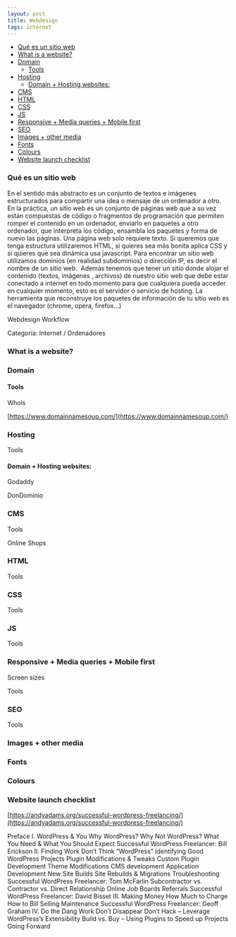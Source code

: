 ```yaml
---
layout: post
title: Webdesign
tags: internet
---
```


<!-- TOC -->

- [Qué es un sitio web](#qu%C3%A9-es-un-sitio-web)
- [What is a website?](#what-is-a-website)
- [Domain](#domain)
    - [Tools](#tools)
- [Hosting](#hosting)
    - [Domain + Hosting websites:](#domain--hosting-websites)
- [CMS](#cms)
- [HTML](#html)
- [CSS](#css)
- [JS](#js)
- [Responsive + Media queries + Mobile first](#responsive--media-queries--mobile-first)
- [SEO](#seo)
- [Images + other media](#images--other-media)
- [Fonts](#fonts)
- [Colours](#colours)
- [Website launch checklist](#website-launch-checklist)

<!-- /TOC -->

### Qué es un sitio web

En el sentido más abstracto es un conjunto de textos e imágenes estructurados para compartir una idea o mensaje de un ordenador a otro. En la práctica, un sitio web es un conjunto de páginas web que a su vez están compuestas de código o fragmentos de programación que permiten romper el contenido en un ordenador, enviarlo en paquetes a otro ordenador, que interpreta los código, ensambla los paquetes y forma de nuevo las páginas.
Una página web solo requiere texto. Si queremos que tenga estructura utilizaremos HTML, si quieres sea más bonita aplica CSS y si quieres que sea dinámica usa javascript.
Para encontrar un sitio web utilizamos dominios (en realidad subdominios) o dirección IP, es decir el nombre de un sitio web. 
Además tenemos que tener un sitio donde alojar el contenido (textos, imágenes , archivos) de nuestro sitio web que debe estar conectado a internet en todo momento para que cualquiera pueda acceder en cualquier momento, esto es el servidor o servicio de hosting.
La herramienta que reconstruye los paquetes de información de tu sitio web es el navegador (chrome, opera, firefox...)



Webdesign Workflow

Categoría: Internet / Ordenadores

### What is a website?

### Domain

#### Tools

Whois

[https://www.domainnamesoup.com/](https://www.domainnamesoup.com/)

### Hosting

Tools

#### Domain + Hosting websites:

Godaddy

DonDominio

### CMS

Tools

Online Shops

### HTML

Tools

### CSS

Tools

### JS

Tools

### Responsive + Media queries + Mobile first

Screen sizes

Tools

### SEO

Tools

### Images + other media

### Fonts

### Colours

### Website launch checklist

[https://andyadams.org/successful-wordpress-freelancing/](https://andyadams.org/successful-wordpress-freelancing/)

Preface
I. WordPress & You
Why WordPress?
Why Not WordPress?
What You Need & What You Should Expect
Successful WordPress Freelancer: Bill Erickson
II. Finding Work
Don’t Think “WordPress”
Identifying Good WordPress Projects
Plugin Modifications & Tweaks
Custom Plugin Development
Theme Modifications
CMS development
Application Development
New Site Builds
Site Rebuilds & Migrations
Troubleshooting
Successful WordPress Freelancer: Tom McFarlin
Subcontractor vs. Contractor vs. Direct Relationship
Online Job Boards
Referrals
Successful WordPress Freelancer: David Bisset
III. Making Money
How Much to Charge
How to Bill
Selling Maintenance
Successful WordPress Freelancer: Geoff Graham
IV. Do the Dang Work
Don’t Disappear
Don’t Hack – Leverage WordPress’s Extensibility
Build vs. Buy – Using Plugins to Speed up Projects
Going Forward